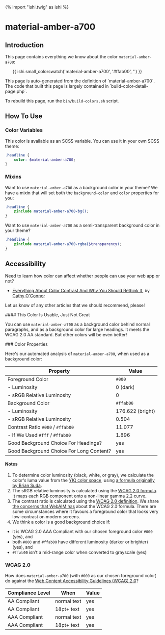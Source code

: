 {% import "ishi.twig" as ishi %}
# material-amber-a700

## Introduction

This page contains everything we know about the color `material-amber-a700`:

<div class="grid">
    <div class="cell">
        <div class="swatch">
            <ul>
                {{ ishi.small_colorswatch('material-amber-a700', '#ffab00', '') }}
            </ul>
        </div>
    </div>
</div>

<div class="callout attention" markdown="1">
This page is auto-generated from the definition of `material-amber-a700`. The code that built this page is largely contained in `build-color-detail-page.php`.

To rebuild this page, run the `bin/build-colors.sh` script.
</div>

## How To Use

### Color Variables

This color is available as an SCSS variable. You can use it in your own SCSS theme:

```scss
.headline {
    color: $material-amber-a700;
}
```

### Mixins

Want to use `material-amber-a700` as a background color in your theme? We have a mixin that will set both the `background-color` and `color` properties for you:

```scss
.headline {
    @include material-amber-a700-bg();
}
```

Want to use `material-amber-a700` as a semi-transparent background color in your theme?

```scss
.headline {
    @include material-amber-a700-rgba($transparency);
}
```

## Accessibility

Need to learn how color can affect whether people can use your web app or not?

* [Everything About Color Contrast And Why You Should Rethink It](https://www.smashingmagazine.com/2014/10/color-contrast-tips-and-tools-for-accessibility/), by [Cathy O'Connor](http://www.twitter.com/cagocon)

Let us know of any other articles that we should recommend, please!
<div class="callout warning" markdown="1">
#### This Color Is Usable, Just Not Great

You can use `material-amber-a700` as a background color behind normal paragraphs, and as a background color for large headings. It meets the WCAG 2.0 AA standard. But other colors will be even better!
</div>
### Color Properties

Here's our automated analysis of `material-amber-a700`, when used as a background color:

Property | Value
---------|------
Foreground Color | `#000`
- Luminosity | 0 (dark)
- sRGB Relative Luminosity | 0
Background Color | `#ffab00`
- Luminosity | 176.622 (bright)
- sRGB Relative Luminosity | 0.504
Contrast Ratio `#000` / `#ffab00` | 11.077
- If We Used `#fff` / `#ffab00` | 1.896
Good Background Choice For Headings? | yes
Good Background Choice For Long Content? | yes

#### Notes

1. To determine color luminosity (black, white, or gray), we calculate the color's luma value from the [YIQ color space](https://en.wikipedia.org/wiki/YIQ), using [a formula originally by Brian Suda](https://24ways.org/2010/calculating-color-contrast/).
1. The sRGB relative luminosity is calculated using the [WCAG 2.0 formula](https://www.w3.org/TR/WCAG20/#relativeluminancedef). It maps each RGB component onto a non-linear gamma 2.2 curve.
1. The contrast ratio is calculated using the [WCAG 2.0 definition](https://www.w3.org/TR/2008/REC-WCAG20-20081211/#contrast-ratiodef). We share [the concerns that WebAIM has](http://webaim.org/blog/wcag-2-1-feedback/) about the WCAG 2.0 formula. There are some circumstances where it favours a foreground color that looks very low-contrast on modern screens.
1. We think a color is a good background choice if:
  - it is WCAG 2.0 AAA Compliant with our chosen foreground color `#000` (yes), and
  - both `#000` and `#ffab00` have different luminosity (darker or brighter) (yes), and
  - `#ffab00` isn't a mid-range color when converted to grayscale (yes)

### WCAG 2.0

How does `material-amber-a700` (with `#000` as our chosen foreground color) do against the [Web Content Accessibility Guidelines (WCAG) 2.0](https://www.w3.org/TR/WCAG20/)?

Compliance Level | When | Value
-----------------|------|------
AA Compliant | normal text | yes
AA Compliant | 18pt+ text | yes
AAA Compliant | normal text | yes
AAA Compliant | 18pt+ text | yes